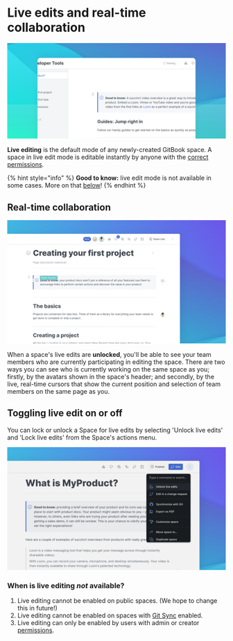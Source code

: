 # Live edits and real-time collaboration

![](<../../.gitbook/assets/Live Edit.png>)

**Live editing** is the default mode of any newly-created GitBook space. A space in live edit mode is editable instantly by anyone with the [correct permissions](../../collaboration/team-management/).

{% hint style="info" %}
**Good to know:** live edit mode is not available in some cases. More on that [below](live-edits-and-real-time-collaboration.md#undefined)!
{% endhint %}

## Real-time collaboration

![](../../.gitbook/assets/RTC.png)

When a space's live edits are **unlocked**, you'll be able to see your team members who are currently participating in editing the space. There are two ways you can see who is currently working on the same space as you; firstly, by the avatars shown in the space's header; and secondly, by the live, real-time cursors that show the current position and selection of team members on the same page as you.

## Toggling live edit on or off

You can lock or unlock a Space for live edits by selecting 'Unlock live edits' and 'Lock live edits' from the Space's actions menu.

![](<../../.gitbook/assets/Unlock Live Edits.png>)

### When is live editing _not_ available?

1. Live editing cannot be enabled on public spaces. (We hope to change this in future!)
2. Live editing cannot be enabled on spaces with [Git Sync](../../integrations/git-sync/) enabled.
3. Live editing can only be enabled by users with admin or creator [permissions](../../collaboration/team-management/setting-up-permissions.md).
